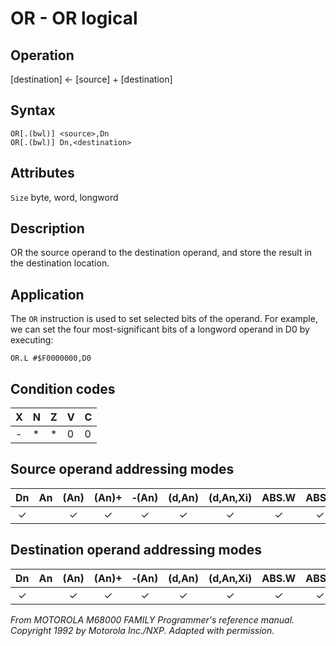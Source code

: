 # OR - OR logical

## Operation
[destination] ← [source] + [destination]

## Syntax
```assembly
OR[.(bwl)] <source>,Dn
OR[.(bwl)] Dn,<destination>
```

## Attributes
`Size`  byte, word, longword

## Description
OR the source operand to the destination operand, and store the result in the destination location.

## Application
The `OR` instruction is used to set selected bits of the operand. For example, we can set the four most-significant bits of a longword operand in D0 by executing:

```
OR.L #$F0000000,D0
```

## Condition codes
|X|N|Z|V|C|
|--|--|--|--|--|
|-|*|*|0|0|

## Source operand addressing modes
|Dn|An|(An)|(An)+|&#x2011;(An)|(d,An)|(d,An,Xi)|ABS.W|ABS.L|(d,PC)|(d,PC,Xn)|imm|
|:-:|:-:|:-:|:-:|:-:|:-:|:-:|:-:|:-:|:-:|:-:|:-:|
|✓||✓|✓|✓|✓|✓|✓|✓|✓|✓|✓|

## Destination operand addressing modes
|Dn|An|(An)|(An)+|&#x2011;(An)|(d,An)|(d,An,Xi)|ABS.W|ABS.L|(d,PC)|(d,PC,Xn)|imm|
|:-:|:-:|:-:|:-:|:-:|:-:|:-:|:-:|:-:|:-:|:-:|:-:|
|✓||✓|✓|✓|✓|✓|✓|✓||||

*From MOTOROLA M68000 FAMILY Programmer's reference manual. Copyright 1992 by Motorola Inc./NXP. Adapted with permission.*